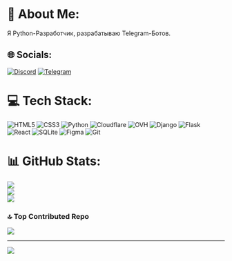 # 💫 About Me:
Я Python-Разработчик, разрабатываю Telegram-Ботов.


## 🌐 Socials:
[![Discord](https://img.shields.io/badge/Discord-%237289DA.svg?logo=discord&logoColor=white)](https://discord.gg/xostapov) 
[![Telegram](https://img.shields.io/badge/Telegram-%237289DA.svg?logo=telegram&logoColor=white)](https://t.me/xostapov) 

# 💻 Tech Stack:
![HTML5](https://img.shields.io/badge/html5-%23E34F26.svg?style=for-the-badge&logo=html5&logoColor=white) ![CSS3](https://img.shields.io/badge/css3-%231572B6.svg?style=for-the-badge&logo=css3&logoColor=white) ![Python](https://img.shields.io/badge/python-3670A0?style=for-the-badge&logo=python&logoColor=ffdd54) ![Cloudflare](https://img.shields.io/badge/Cloudflare-F38020?style=for-the-badge&logo=Cloudflare&logoColor=white) ![OVH](https://img.shields.io/badge/ovh-%23123F6D.svg?style=for-the-badge&logo=ovh&logoColor=#123F6D) ![Django](https://img.shields.io/badge/django-%23092E20.svg?style=for-the-badge&logo=django&logoColor=white) ![Flask](https://img.shields.io/badge/flask-%23000.svg?style=for-the-badge&logo=flask&logoColor=white) ![React](https://img.shields.io/badge/react-%2320232a.svg?style=for-the-badge&logo=react&logoColor=%2361DAFB) ![SQLite](https://img.shields.io/badge/sqlite-%2307405e.svg?style=for-the-badge&logo=sqlite&logoColor=white) ![Figma](https://img.shields.io/badge/figma-%23F24E1E.svg?style=for-the-badge&logo=figma&logoColor=white) ![Git](https://img.shields.io/badge/git-%23F05033.svg?style=for-the-badge&logo=git&logoColor=white)
# 📊 GitHub Stats:
![](https://github-readme-stats.vercel.app/api?username=xostapov&theme=dark&hide_border=false&include_all_commits=false&count_private=false)<br/>
![](https://nirzak-streak-stats.vercel.app/?user=xostapov&theme=dark&hide_border=false)<br/>
![](https://github-readme-stats.vercel.app/api/top-langs/?username=xostapov&theme=dark&hide_border=false&include_all_commits=false&count_private=false&layout=compact)

### 🔝 Top Contributed Repo
![](https://github-contributor-stats.vercel.app/api?username=xostapov&limit=5&theme=dark&combine_all_yearly_contributions=true)

---
[![](https://visitcount.itsvg.in/api?id=xostapov&icon=0&color=0)](https://visitcount.itsvg.in)

<!-- Proudly created with GPRM ( https://gprm.itsvg.in ) -->
